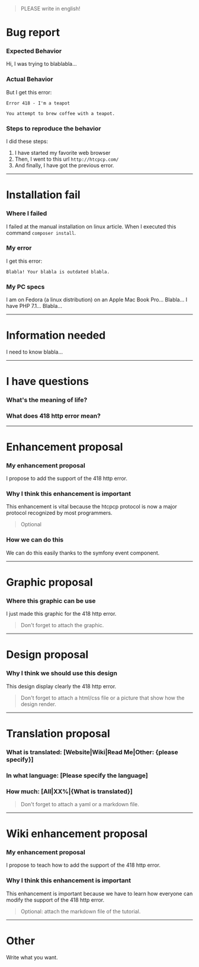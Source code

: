 > PLEASE write in english!

# Bug report
### Expected Behavior
Hi, I was trying to blablabla...

### Actual Behavior
But I get this error:

    Error 418 - I'm a teapot

    You attempt to brew coffee with a teapot.

### Steps to reproduce the behavior
I did these steps:
1. I have started my favorite web browser
1. Then, I went to this url `http://htcpcp.com/`
1. And finally, I have got the previous error.

---

# Installation fail
### Where I failed
I failed at the manual installation on linux article. When I executed this command `composer install`.

### My error
I get this error:

    Blabla! Your blabla is outdated blabla.

### My PC specs
I am on Fedora (a linux distribution) on an Apple Mac Book Pro... Blabla... I have PHP 7.1... Blabla...

---

# Information needed
I need to know blabla...

---

# I have questions
### What's the meaning of life?
### What does 418 http error mean?

---

# Enhancement proposal
### My enhancement proposal
I propose to add the support of the 418 http error.

### Why I think this enhancement is important
This enhancement is vital because the htcpcp protocol is now a major protocol recognized by most programmers.

> Optional
### How we can do this
We can do this easily thanks to the symfony event component.

---

# Graphic proposal
### Where this graphic can be use
I just made this graphic for the 418 http error.

> Don't forget to attach the graphic.

---

# Design proposal
### Why I think we should use this design
This design display clearly the 418 http error.

> Don't forget to attach a html/css file or a picture that show how the design render.

---

# Translation proposal
### What is translated: [Website|Wiki|Read Me|Other: {please specify}]
### In what language: [Please specify the language]
### How much: [All|XX%|{What is translated}]

> Don't forget to attach a yaml or a markdown file.

---

# Wiki enhancement proposal
### My enhancement proposal
I propose to teach how to add the support of the 418 http error.

### Why I think this enhancement is important
This enhancement is important because we have to learn how everyone can modify the support of the 418 http error.

> Optional: attach the markdown file of the tutorial.

---

# Other
Write what you want.
